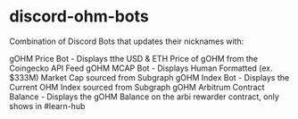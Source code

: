 # discord-ohm-bots
Combination of Discord Bots that updates their nicknames with: 

gOHM Price Bot - Displays tthe USD &amp; ETH Price of gOHM from the Coingecko API Feed
gOHM MCAP Bot - Displays Human Formatted (ex. $333M) Market Cap sourced from Subgraph
gOHM Index Bot - Displays the Current OHM Index sourced from Subgraph
gOHM Arbitrum Contract Balance - Displays the gOHM Balance on the arbi rewarder contract, only shows in #learn-hub
